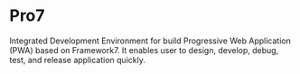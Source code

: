 # Pro7
Integrated Development Environment for build Progressive Web Application (PWA) based on Framework7. It enables user to design, develop, debug, test, and release application quickly.
